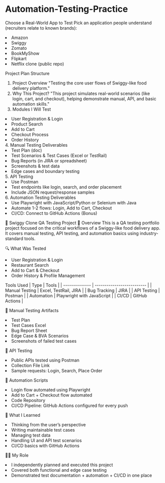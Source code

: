 # Automation-Testing-Practice

 Choose a Real-World App to Test
Pick an application people understand (recruiters relate to known brands):
<li>Amazon</li>
<li>Swiggy</li>
<li>Zomato</li>
<li>BookMyShow</li>
<li>Flipkart</li>
<li>Netflix clone (public repo)</li>

Project Plan Structure
1. Project Overview
"Testing the core user flows of Swiggy-like food delivery platform."
2. Why This Project?
"This project simulates real-world scenarios (like login, cart, and checkout), helping demonstrate manual, API, and basic automation skills."
3. Modules I Will Test
<li>User Registration & Login</li>
<li>Product Search</li>
<li>Add to Cart</li>
<li>Checkout Process</li>
<li>Order History</li>
4. Manual Testing Deliverables
<li>Test Plan (doc)</li>
<li>Test Scenarios & Test Cases (Excel or TestRail)</li>
<li>Bug Reports (in JIRA or spreadsheet)</li>
<li>Screenshots & test data</li>
<li>Edge cases and boundary testing</li>
5. API Testing
<li>Use Postman</li>
<li>Test endpoints like login, search, and order placement</li>
<li>Include JSON request/response samples</li>
6. Automation Testing Deliverables
<li>Use Playwright with JavaScript/Python or Selenium with Java</li>
<li>Automate 1-2 flows: Login, Add to Cart, Checkout</li>
<li>CI/CD: Connect to GitHub Actions (Bonus)</li>

🧪 Swiggy Clone QA Testing Project
📝 Overview
This is a QA testing portfolio project focused on the critical workflows of a Swiggy-like food delivery app. It covers manual testing, API testing, and automation basics using industry-standard tools.

🔍 What Was Tested
<li>User Registration & Login</li>
<li>Restaurant Search</li>
<li>Add to Cart & Checkout</li>
<li>Order History & Profile Management</li>

Tools Used
| Type           | Tools                      |
| -------------- | -------------------------- |
| Manual Testing | Excel, TestRail, JIRA      |
| Bug Tracking   | JIRA                       |
| API Testing    | Postman                    |
| Automation     | Playwright with JavaScript |
| CI/CD          | GitHub Actions             |

📄 Manual Testing Artifacts
<li>Test Plan</li>
<li>Test Cases Excel</li>
<li>Bug Report Sheet</li>
<li>Edge Case & BVA Scenarios</li>
<li>Screenshots of failed test cases</li>

🔌 API Testing
<li>Public APIs tested using Postman</li>
<li>Collection File Link</li>
<li>Sample requests: Login, Search, Place Order</li>

🤖 Automation Scripts
<li>Login flow automated using Playwright</li>
<li>Add to Cart + Checkout flow automated</li>
<li>Code Repository</li>
<li>CI/CD Pipeline: GitHub Actions configured for every push</li>

🎯 What I Learned
<li>Thinking from the user’s perspective</li>
<li>Writing maintainable test cases</li>
<li>Managing test data</li>
<li>Handling UI and API test scenarios</li>
<li>CI/CD basics with GitHub Actions</li>

🙋‍♂️ My Role
<li>I independently planned and executed this project</li>
<li>Covered both functional and edge case testing</li>
<li>Demonstrated test documentation + automation + CI/CD in one place</li>
